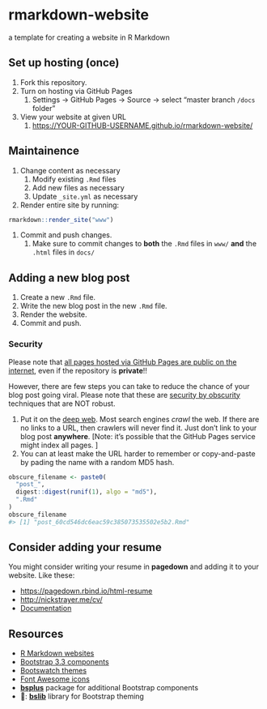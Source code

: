 
<!-- README.md is generated from README.Rmd. Please edit that file -->

# rmarkdown-website

<!-- badges: start -->

<!-- badges: end -->

a template for creating a website in R Markdown

## Set up hosting (once)

1.  Fork this repository.
2.  Turn on hosting via GitHub Pages
    1.  Settings -\> GitHub Pages -\> Source -\> select “master branch
        `/docs` folder”
3.  View your website at given URL
    1.  <https://YOUR-GITHUB-USERNAME.github.io/rmarkdown-website/>

## Maintainence

1.  Change content as necessary
    1.  Modify existing `.Rmd` files
    2.  Add new files as necessary
    3.  Update `_site.yml` as necessary
2.  Render entire site by running:

<!-- end list -->

``` r
rmarkdown::render_site("www")
```

1.  Commit and push changes.
    1.  Make sure to commit changes to **both** the `.Rmd` files in
        `www/` **and** the `.html` files in `docs/`

## Adding a new blog post

1.  Create a new `.Rmd` file.
2.  Write the new blog post in the new `.Rmd` file.
3.  Render the website.
4.  Commit and push.

### Security

Please note that [all pages hosted via GitHub Pages are public on the
internet](https://docs.github.com/en/github/working-with-github-pages/about-github-pages),
even if the repository is **private**\!\!

However, there are few steps you can take to reduce the chance of your
blog post going viral. Please note that these are [security by
obscurity](https://en.wikipedia.org/wiki/Security_through_obscurity)
techniques that are NOT robust.

1.  Put it on the [deep web](https://en.wikipedia.org/wiki/Deep_web).
    Most search engines *crawl* the web. If there are no links to a URL,
    then crawlers will never find it. Just don’t link to your blog post
    **anywhere**. \[Note: it’s possible that the GitHub Pages service
    might index all pages. \]
2.  You can at least make the URL harder to remember or copy-and-paste
    by pading the name with a random MD5 hash.

<!-- end list -->

``` r
obscure_filename <- paste0(
  "post_",
  digest::digest(runif(1), algo = "md5"),
  ".Rmd"
)
obscure_filename
#> [1] "post_60cd546dc6eac59c385073535502e5b2.Rmd"
```

## Consider adding your resume

You might consider writing your resume in **pagedown** and adding it to
your website. Like these:

  - <https://pagedown.rbind.io/html-resume>
  - <http://nickstrayer.me/cv/>
  - [Documentation](https://pagedown.rbind.io/#fig:resume-relaxed)

## Resources

  - [R Markdown
    websites](https://bookdown.org/yihui/rmarkdown/rmarkdown-site.html)
  - [Bootstrap 3.3
    components](https://getbootstrap.com/docs/3.3/components/)
  - [Bootswatch themes](https://bootswatch.com/3/)
  - [Font Awesome icons](https://fontawesome.com/icons?d=gallery&m=free)
  - [**bsplus**](https://ijlyttle.github.io/bsplus/articles/bsplus.html)
    package for additional Bootstrap components
  - 📣: [**bslib**](https://rstudio.github.io/bslib/) library for
    Bootstrap theming
